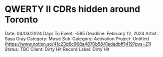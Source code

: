 # QWERTY II CDRs hidden around Toronto

Date: 04/03/2024
Days To Event: -595
Deadline: February 12, 2024
Artist: Saya Gray
Category: Music
Sub-Category: Activation
Project: Untitled (https://www.notion.so/41c23d6c968a4870b5841edadbff1419?pvs=21)
Status: TBC
Client: Dirty Hit
Record Label: Dirty Hit
